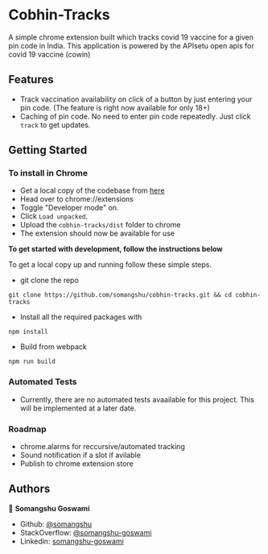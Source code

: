 # Cobhin-Tracks

A simple chrome extension built which tracks covid 19 vaccine for a given pin code in India. This application is powered by the APIsetu open apis for covid 19 vaccine (cowin)

## Features

- Track vaccination availability on click of a button by just entering your pin code. (The feature is right now available for only 18+)
- Caching of pin code. No need to enter pin code repeatedly. Just click `track` to get updates.


## Getting Started

### To install in Chrome

- Get a local copy of the codebase from [here](https://github.com/somangshu/cobhin-tracks.git)
- Head over to chrome://extensions
- Toggle "Developer mode" on.
- Click `Load unpacked`.
- Upload the `cobhin-tracks/dist` folder to chrome
- The extension should now be available for use

**To get started with development, follow the instructions below**

To get a local copy up and running follow these simple steps.

- git clone the repo

```
git clone https://github.com/somangshu/cobhin-tracks.git && cd cobhin-tracks
```

- Install all the required packages with

```
npm install
```

- Build from webpack

```
npm run build
```

### Automated Tests

- Currently, there are no automated tests avaailable for this project. This will be implemented at a later date.

### Roadmap

- chrome.alarms for reccursive/automated tracking
- Sound notification if a slot if avilable 
- Publish to chrome extension store

## Authors

👤 **Somangshu Goswami**

- Github: [@somangshu](https://github.com/somangshu)
- StackOverflow: [@somangshu-goswami](https://stackoverflow.com/users/5826265/somangshu-goswami?tab=profile)
- Linkedin: [somangshu-goswami](https://www.linkedin.com/in/somangshu-goswami/)
